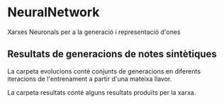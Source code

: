 # NeuralNetwork
Xarxes Neuronals per a la generació i representació d'ones

## Resultats de generacions de notes sintètiques

La carpeta evolucions conté conjunts de generacions en diferents iteracions de l'entrenament a partir d'una mateixa llavor.

La carpeta resultats conté alguns resultats produïts per la xarxa.
